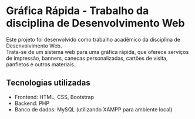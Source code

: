 # Gráfica Rápida - Trabalho da disciplina de Desenvolvimento Web

Este projeto foi desenvolvido como trabalho acadêmico da disciplina de Desenvolvimento Web.  
Trata-se de um sistema web para uma gráfica rápida, que oferece serviços de impressão, banners, canecas personalizadas, cartões de visita, panfletos e outros materiais.  

## Tecnologias utilizadas

- Frontend: HTML, CSS, Bootstrap
- Backend: PHP
- Banco de dados: MySQL (utilizando XAMPP para ambiente local)
